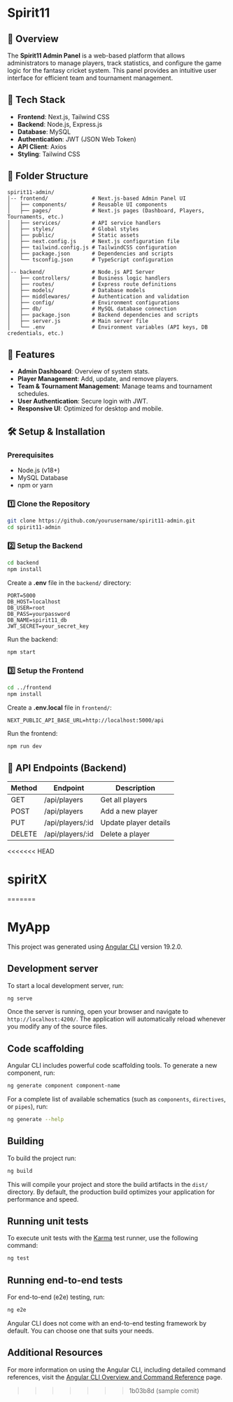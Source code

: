# Spirit11

## 🏏 Overview
The **Spirit11 Admin Panel** is a web-based platform that allows administrators to manage players, track statistics, and configure the game logic for the fantasy cricket system. This panel provides an intuitive user interface for efficient team and tournament management.

## 🚀 Tech Stack
- **Frontend**: Next.js, Tailwind CSS
- **Backend**: Node.js, Express.js
- **Database**: MySQL
- **Authentication**: JWT (JSON Web Token)
- **API Client**: Axios
- **Styling**: Tailwind CSS

## 📂 Folder Structure
```
spirit11-admin/
│-- frontend/              # Next.js-based Admin Panel UI
│   ├── components/        # Reusable UI components
│   ├── pages/             # Next.js pages (Dashboard, Players, Tournaments, etc.)
│   ├── services/          # API service handlers
│   ├── styles/            # Global styles
│   ├── public/            # Static assets
│   ├── next.config.js     # Next.js configuration file
│   ├── tailwind.config.js # TailwindCSS configuration
│   ├── package.json       # Dependencies and scripts
│   └── tsconfig.json      # TypeScript configuration
│
│-- backend/               # Node.js API Server
│   ├── controllers/       # Business logic handlers
│   ├── routes/            # Express route definitions
│   ├── models/            # Database models
│   ├── middlewares/       # Authentication and validation
│   ├── config/            # Environment configurations
│   ├── db/                # MySQL database connection
│   ├── package.json       # Backend dependencies and scripts
│   ├── server.js          # Main server file
│   └── .env               # Environment variables (API keys, DB credentials, etc.)
```

## 🎯 Features
- **Admin Dashboard**: Overview of system stats.
- **Player Management**: Add, update, and remove players.
- **Team & Tournament Management**: Manage teams and tournament schedules.
- **User Authentication**: Secure login with JWT.
- **Responsive UI**: Optimized for desktop and mobile.

## 🛠️ Setup & Installation
### Prerequisites
- Node.js (v18+)
- MySQL Database
- npm or yarn

### 1️⃣ Clone the Repository
```sh
git clone https://github.com/yourusername/spirit11-admin.git
cd spirit11-admin
```

### 2️⃣ Setup the Backend
```sh
cd backend
npm install
```

Create a **.env** file in the `backend/` directory:
```
PORT=5000
DB_HOST=localhost
DB_USER=root
DB_PASS=yourpassword
DB_NAME=spirit11_db
JWT_SECRET=your_secret_key
```
Run the backend:
```sh
npm start
```

### 3️⃣ Setup the Frontend
```sh
cd ../frontend
npm install
```
Create a **.env.local** file in `frontend/`:
```
NEXT_PUBLIC_API_BASE_URL=http://localhost:5000/api
```
Run the frontend:
```sh
npm run dev
```

## 📌 API Endpoints (Backend)
| Method | Endpoint         | Description |
|--------|-----------------|-------------|
| GET    | /api/players    | Get all players |
| POST   | /api/players    | Add a new player |
| PUT    | /api/players/:id | Update player details |
| DELETE | /api/players/:id | Delete a player |





<<<<<<< HEAD
# spiritX
=======
# MyApp

This project was generated using [Angular CLI](https://github.com/angular/angular-cli) version 19.2.0.

## Development server

To start a local development server, run:

```bash
ng serve
```

Once the server is running, open your browser and navigate to `http://localhost:4200/`. The application will automatically reload whenever you modify any of the source files.

## Code scaffolding

Angular CLI includes powerful code scaffolding tools. To generate a new component, run:

```bash
ng generate component component-name
```

For a complete list of available schematics (such as `components`, `directives`, or `pipes`), run:

```bash
ng generate --help
```

## Building

To build the project run:

```bash
ng build
```

This will compile your project and store the build artifacts in the `dist/` directory. By default, the production build optimizes your application for performance and speed.

## Running unit tests

To execute unit tests with the [Karma](https://karma-runner.github.io) test runner, use the following command:

```bash
ng test
```

## Running end-to-end tests

For end-to-end (e2e) testing, run:

```bash
ng e2e
```

Angular CLI does not come with an end-to-end testing framework by default. You can choose one that suits your needs.

## Additional Resources

For more information on using the Angular CLI, including detailed command references, visit the [Angular CLI Overview and Command Reference](https://angular.dev/tools/cli) page.
>>>>>>> 1b03b8d (sample comit)
